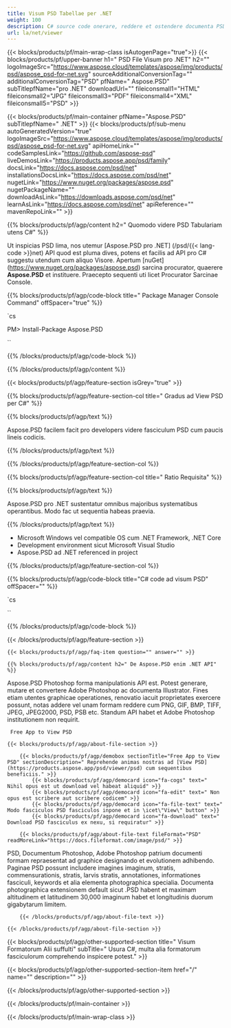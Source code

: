 ```yaml
---
title: Visum PSD Tabellae per .NET
weight: 100
description: C# source code onerare, reddere et ostendere documenta PSD in NET Framework, .NET Core.
url: la/net/viewer
---
```


{{< blocks/products/pf/main-wrap-class isAutogenPage="true">}}
{{< blocks/products/pf/upper-banner h1=" PSD File Visum pro .NET" h2="" logoImageSrc="https://www.aspose.cloud/templates/aspose/img/products/psd/aspose_psd-for-net.svg" sourceAdditionalConversionTag="" additionalConversionTag="PSD" pfName=" Aspose.PSD" subTitlepfName="pro .NET" downloadUrl="" fileiconsmall1="HTML" fileiconsmall2="JPG" fileiconsmall3="PDF" fileiconsmall4="XML" fileiconsmall5="PSD" >}}

{{< blocks/products/pf/main-container pfName="Aspose.PSD" subTitlepfName=" .NET" >}}
{{< blocks/products/pf/sub-menu autoGeneratedVersion="true" logoImageSrc="https://www.aspose.cloud/templates/aspose/img/products/psd/aspose_psd-for-net.svg" apiHomeLink="" codeSamplesLink="https://github.com/aspose-psd" liveDemosLink="https://products.aspose.app/psd/family" docsLink="https://docs.aspose.com/psd/net" installationsDocsLink="https://docs.aspose.com/psd/net" nugetLink="https://www.nuget.org/packages/aspose.psd" nugetPackageName="" downloadAsLink="https://downloads.aspose.com/psd/net" learnAsLink="https://docs.aspose.com/psd/net" apiReference="" mavenRepoLink="" >}}

{{% blocks/products/pf/agp/content h2=" Quomodo videre PSD Tabulariam utens C#" %}}

 Ut inspicias PSD lima, nos utemur
 [Aspose.PSD pro .NET] (/psd/{{< lang-code >}}net)
 API quod est pluma dives, potens et facilis ad API pro C# suggestu utendum cum aliquo Visore. Apertum
 [nuGet] (https://www.nuget.org/packages/aspose.psd)
 sarcina procurator, quaerere
 **Aspose.PSD**
 et instituere. Praecepto sequenti uti licet Procurator Sarcinae Console.

{{% blocks/products/pf/agp/code-block title=" Package Manager Console Command" offSpacer="true" %}}

`cs

PM> Install-Package Aspose.PSD

``

{{% /blocks/products/pf/agp/code-block %}}

{{% /blocks/products/pf/agp/content %}}

{{< blocks/products/pf/agp/feature-section isGrey="true" >}}

{{% blocks/products/pf/agp/feature-section-col title=" Gradus ad View PSD per C#" %}}

{{% blocks/products/pf/agp/text %}}

 Aspose.PSD facilem facit pro developers videre fasciculum PSD cum paucis lineis codicis.

{{% /blocks/products/pf/agp/text %}}

{{% /blocks/products/pf/agp/feature-section-col %}}

{{% blocks/products/pf/agp/feature-section-col title=" Ratio Requisita" %}}

{{% blocks/products/pf/agp/text %}}

 Aspose.PSD pro .NET sustentatur omnibus majoribus systematibus operantibus. Modo fac ut sequentia habeas praevia.

{{% /blocks/products/pf/agp/text %}}

- Microsoft Windows vel compatible OS cum .NET Framework, .NET Core
- Development environment sicut Microsoft Visual Studio
- Aspose.PSD ad .NET referenced in project

{{% /blocks/products/pf/agp/feature-section-col %}}

{{% blocks/products/pf/agp/code-block title="C# code ad visum PSD" offSpacer="" %}}

`cs

``

{{% /blocks/products/pf/agp/code-block %}}

{{< /blocks/products/pf/agp/feature-section >}}

    {{< blocks/products/pf/agp/faq-item question="" answer="" >}}
 

<!-- aboutfile Starts -->

    {{% blocks/products/pf/agp/content h2=" De Aspose.PSD enim .NET API" %}}

 Aspose.PSD Photoshop forma manipulationis API est. Potest generare, mutare et convertere Adobe Photoshop ac documenta Illustrator. Fines etiam utentes graphicae operationes, renovatio iacuit proprietates exercere possunt, notas addere vel unam formam reddere cum PNG, GIF, BMP, TIFF, JPEG, JPEG2000, PSD, PSB etc. Standum API habet et Adobe Photoshop institutionem non requirit.



     Free App to View PSD

    {{< blocks/products/pf/agp/about-file-section >}}

        {{< blocks/products/pf/agp/demobox sectionTitle="Free App to View PSD" sectionDescription=" Reprehende animas nostras ad [View PSD](https://products.aspose.app/psd/viewer/psd) cum sequentibus beneficiis." >}}
            {{< blocks/products/pf/agp/democard icon="fa-cogs" text=" Nihil opus est ut download vel habeat aliquid" >}}
            {{< blocks/products/pf/agp/democard icon="fa-edit" text=" Non opus est scribere aut scribere codicem" >}}
            {{< blocks/products/pf/agp/democard icon="fa-file-text" text=" Modo fasciculos PSD fasciculos inpone et in \icet\"View\" button" >}}
            {{< blocks/products/pf/agp/democard icon="fa-download" text=" Download PSD fasciculus ex nexu, si requiratur" >}}

        {{< blocks/products/pf/agp/about-file-text fileFormat="PSD" readMoreLink="https://docs.fileformat.com/image/psd/" >}}
PSD, Documentum Photoshop, Adobe Photoshop patrium documenti formam repraesentat ad graphice designando et evolutionem adhibendo. Paginae PSD possunt includere imagines imaginum, stratis, commensurationis, stratis, larvis stratis, annotationes, informationes fasciculi, keywords et alia elementa photographica specialia. Documenta photographica extensionem default sicut .PSD habent et maximam altitudinem et latitudinem 30,000 imaginum habet et longitudinis duorum gigabytarum limitem.

        {{< /blocks/products/pf/agp/about-file-text >}}

    {{< /blocks/products/pf/agp/about-file-section >}}

<!-- aboutfile Ends -->

{{< blocks/products/pf/agp/other-supported-section title=" Visum Formatorum Alii suffulti" subTitle=" Usura C#, multa alia formatorum fasciculorum comprehendo inspicere potest." >}}

{{< blocks/products/pf/agp/other-supported-section-item href="/" name="" description="" >}}

{{< /blocks/products/pf/agp/other-supported-section >}}

{{< /blocks/products/pf/main-container >}}
    
{{< /blocks/products/pf/main-wrap-class >}}
